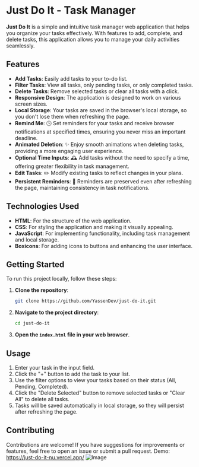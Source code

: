 # Just Do It - Task Manager

**Just Do It** is a simple and intuitive task manager web application that helps you organize your tasks effectively. With features to add, complete, and delete tasks, this application allows you to manage your daily activities seamlessly.

## Features

- **Add Tasks**: Easily add tasks to your to-do list.
- **Filter Tasks**: View all tasks, only pending tasks, or only completed tasks.
- **Delete Tasks**: Remove selected tasks or clear all tasks with a click.
- **Responsive Design**: The application is designed to work on various screen sizes.
- **Local Storage**: Your tasks are saved in the browser's local storage, so you don't lose them when refreshing the page.
- **Remind Me**: 🕒 Set reminders for your tasks and receive browser notifications at specified times, ensuring you never miss an important deadline.
- **Animated Deletion**: ✨ Enjoy smooth animations when deleting tasks, providing a more engaging user experience.
- **Optional Time Inputs**: 🕰️ Add tasks without the need to specify a time, offering greater flexibility in task management.
- **Edit Tasks**: ✏️ Modify existing tasks to reflect changes in your plans.
- **Persistent Reminders**: 🔄 Reminders are preserved even after refreshing the page, maintaining consistency in task notifications.

## Technologies Used

- **HTML**: For the structure of the web application.
- **CSS**: For styling the application and making it visually appealing.
- **JavaScript**: For implementing functionality, including task management and local storage.
- **Boxicons**: For adding icons to buttons and enhancing the user interface.

## Getting Started

To run this project locally, follow these steps:

1. **Clone the repository**:
   ```bash
   git clone https://github.com/YassenDev/just-do-it.git
   ```

2. **Navigate to the project directory**:
   ```bash
   cd just-do-it
   ```

3. **Open the `index.html` file in your web browser**.

## Usage

1. Enter your task in the input field.
2. Click the "+" button to add the task to your list.
3. Use the filter options to view your tasks based on their status (All, Pending, Completed).
4. Click the "Delete Selected" button to remove selected tasks or "Clear All" to delete all tasks.
5. Tasks will be saved automatically in local storage, so they will persist after refreshing the page.

## Contributing

Contributions are welcome! If you have suggestions for improvements or features, feel free to open an issue or submit a pull request.
Demo: https://just-do-it-nu.vercel.app/
![Image](https://cdn.discordapp.com/attachments/970067556348100619/1292087802418430005/image.png?ex=67027609&is=67012489&hm=2bc163e06820c40c3608697b42718ad41c1e279a3598413f2484b17b0ba7389c&)

